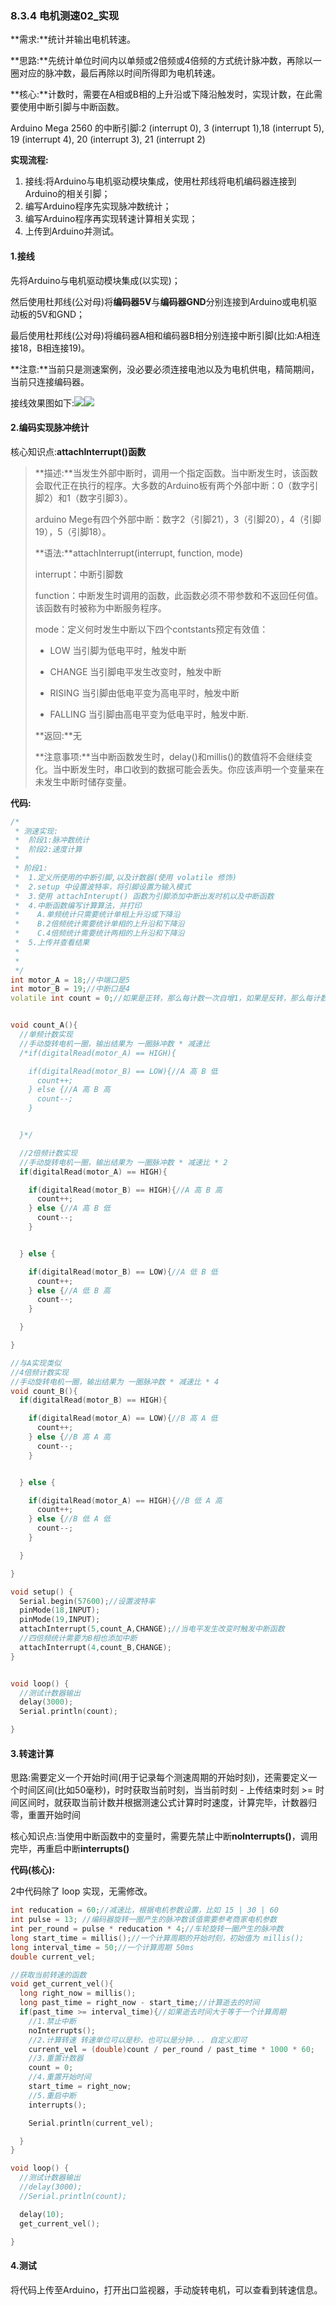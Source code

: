 ### 8.3.4 电机测速02\_实现

**需求:**统计并输出电机转速。

**思路:**先统计单位时间内以单频或2倍频或4倍频的方式统计脉冲数，再除以一圈对应的脉冲数，最后再除以时间所得即为电机转速。

**核心:**计数时，需要在A相或B相的上升沿或下降沿触发时，实现计数，在此需要使用中断引脚与中断函数。

Arduino Mega 2560 的中断引脚:2 \(interrupt 0\), 3 \(interrupt 1\),18 \(interrupt 5\), 19 \(interrupt 4\), 20 \(interrupt 3\), 21 \(interrupt 2\)

**实现流程:**

1. 接线:将Arduino与电机驱动模块集成，使用杜邦线将电机编码器连接到Arduino的相关引脚；
2. 编写Arduino程序先实现脉冲数统计；
3. 编写Arduino程序再实现转速计算相关实现；
4. 上传到Arduino并测试。

#### 1.接线

先将Arduino与电机驱动模块集成\(以实现\)；

然后使用杜邦线\(公对母\)将**编码器5V**与**编码器GND**分别连接到Arduino或电机驱动板的5V和GND；

最后使用杜邦线\(公对母\)将编码器A相和编码器B相分别连接中断引脚\(比如:A相连接18，B相连接19\)。

**注意:**当前只是测速案例，没必要必须连接电池以及为电机供电，精简期间，当前只连接编码器。

接线效果图如下:![](/assets/编码器接线1.jpg)![](/assets/编码器接线2.png)

#### 2.编码实现脉冲统计

核心知识点:**attachInterrupt\(\)函数**

> **描述:**当发生外部中断时，调用一个指定函数。当中断发生时，该函数会取代正在执行的程序。大多数的Arduino板有两个外部中断：0（数字引脚2）和1（数字引脚3）。
>
> arduino Mege有四个外部中断：数字2（引脚21），3（引脚20），4（引脚19），5（引脚18）。
>
> **语法:**attachInterrupt\(interrupt, function, mode\)
>
> interrupt：中断引脚数
>
> function：中断发生时调用的函数，此函数必须不带参数和不返回任何值。该函数有时被称为中断服务程序。
>
> mode：定义何时发生中断以下四个contstants预定有效值：
>
> * LOW 当引脚为低电平时，触发中断
>
> * CHANGE 当引脚电平发生改变时，触发中断
>
> * RISING 当引脚由低电平变为高电平时，触发中断
>
> * FALLING 当引脚由高电平变为低电平时，触发中断.
>
> **返回:**无
>
> **注意事项:**当中断函数发生时，delay\(\)和millis\(\)的数值将不会继续变化。当中断发生时，串口收到的数据可能会丢失。你应该声明一个变量来在未发生中断时储存变量。

**代码:**

```cpp
/*
 * 测速实现:
 *  阶段1:脉冲数统计
 *  阶段2:速度计算
 * 
 * 阶段1:
 *  1.定义所使用的中断引脚,以及计数器(使用 volatile 修饰)
 *  2.setup 中设置波特率，将引脚设置为输入模式
 *  3.使用 attachInterupt() 函数为引脚添加中断出发时机以及中断函数
 *  4.中断函数编写计算算法，并打印
 *    A.单频统计只需要统计单相上升沿或下降沿
 *    B.2倍频统计需要统计单相的上升沿和下降沿
 *    C.4倍频统计需要统计两相的上升沿和下降沿
 *  5.上传并查看结果
 *  
 * 
 */
int motor_A = 18;//中端口是5
int motor_B = 19;//中断口是4
volatile int count = 0;//如果是正转，那么每计数一次自增1，如果是反转，那么每计数一次自减1 


void count_A(){
  //单频计数实现
  //手动旋转电机一圈，输出结果为 一圈脉冲数 * 减速比
  /*if(digitalRead(motor_A) == HIGH){

    if(digitalRead(motor_B) == LOW){//A 高 B 低
      count++;  
    } else {//A 高 B 高
      count--;  
    }


  }*/

  //2倍频计数实现
  //手动旋转电机一圈，输出结果为 一圈脉冲数 * 减速比 * 2
  if(digitalRead(motor_A) == HIGH){

    if(digitalRead(motor_B) == HIGH){//A 高 B 高
      count++;  
    } else {//A 高 B 低
      count--;  
    }


  } else {

    if(digitalRead(motor_B) == LOW){//A 低 B 低
      count++;  
    } else {//A 低 B 高
      count--;  
    }  

  }

}

//与A实现类似
//4倍频计数实现
//手动旋转电机一圈，输出结果为 一圈脉冲数 * 减速比 * 4
void count_B(){
  if(digitalRead(motor_B) == HIGH){

    if(digitalRead(motor_A) == LOW){//B 高 A 低
      count++;
    } else {//B 高 A 高
      count--;
    }


  } else {

    if(digitalRead(motor_A) == HIGH){//B 低 A 高
      count++;
    } else {//B 低 A 低
      count--;
    }

  }

}

void setup() {
  Serial.begin(57600);//设置波特率  
  pinMode(18,INPUT);
  pinMode(19,INPUT);
  attachInterrupt(5,count_A,CHANGE);//当电平发生改变时触发中断函数
  //四倍频统计需要为B相也添加中断
  attachInterrupt(4,count_B,CHANGE);
}


void loop() {
  //测试计数器输出
  delay(3000);
  Serial.println(count);

}
```

#### 3.转速计算

思路:需要定义一个开始时间\(用于记录每个测速周期的开始时刻\)，还需要定义一个时间区间\(比如50毫秒\)，时时获取当前时刻，当当前时刻 - 上传结束时刻 &gt;= 时间区间时，就获取当前计数并根据测速公式计算时时速度，计算完毕，计数器归零，重置开始时间

核心知识点:当使用中断函数中的变量时，需要先禁止中断**noInterrupts\(\)**，调用完毕，再重启中断**interrupts\(\)**

**代码\(核心\):**

2中代码除了 loop 实现，无需修改。

```cpp
int reducation = 60;//减速比，根据电机参数设置，比如 15 | 30 | 60
int pulse = 13; //编码器旋转一圈产生的脉冲数该值需要参考商家电机参数
int per_round = pulse * reducation * 4;//车轮旋转一圈产生的脉冲数 
long start_time = millis();//一个计算周期的开始时刻，初始值为 millis();
long interval_time = 50;//一个计算周期 50ms
double current_vel;

//获取当前转速的函数
void get_current_vel(){
  long right_now = millis();  
  long past_time = right_now - start_time;//计算逝去的时间
  if(past_time >= interval_time){//如果逝去时间大于等于一个计算周期
    //1.禁止中断
    noInterrupts();
    //2.计算转速 转速单位可以是秒，也可以是分钟... 自定义即可
    current_vel = (double)count / per_round / past_time * 1000 * 60;
    //3.重置计数器
    count = 0;
    //4.重置开始时间
    start_time = right_now;
    //5.重启中断
    interrupts();

    Serial.println(current_vel);

  }
}

void loop() {
  //测试计数器输出
  //delay(3000);
  //Serial.println(count);

  delay(10);
  get_current_vel();

}
```

#### 4.测试

将代码上传至Arduino，打开出口监视器，手动旋转电机，可以查看到转速信息。

